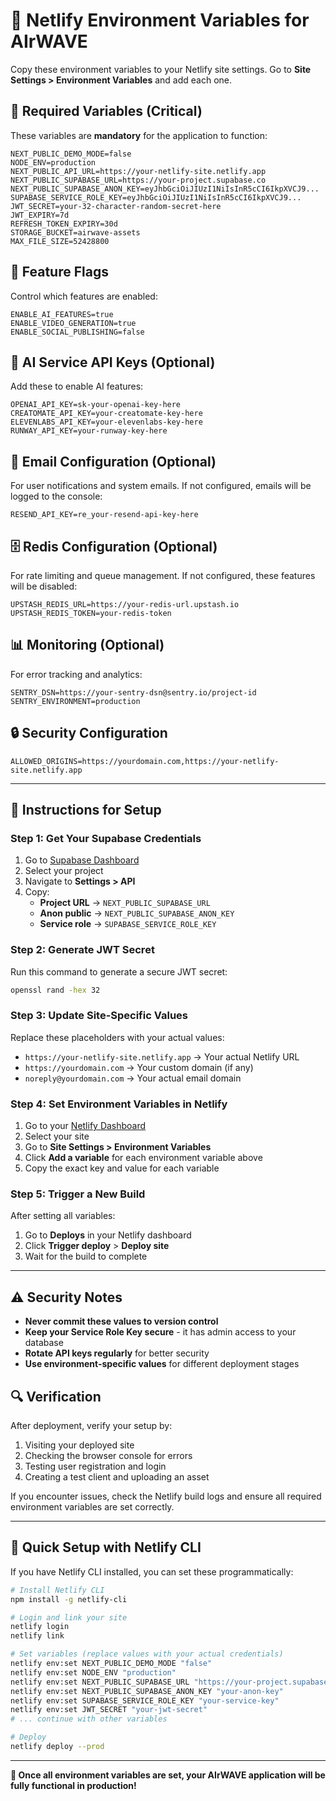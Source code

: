 # 🔧 Netlify Environment Variables for AIrWAVE

Copy these environment variables to your Netlify site settings. Go to **Site Settings > Environment Variables** and add each one.

## 🔑 Required Variables (Critical)

These variables are **mandatory** for the application to function:

```env
NEXT_PUBLIC_DEMO_MODE=false
NODE_ENV=production
NEXT_PUBLIC_API_URL=https://your-netlify-site.netlify.app
NEXT_PUBLIC_SUPABASE_URL=https://your-project.supabase.co
NEXT_PUBLIC_SUPABASE_ANON_KEY=eyJhbGciOiJIUzI1NiIsInR5cCI6IkpXVCJ9...
SUPABASE_SERVICE_ROLE_KEY=eyJhbGciOiJIUzI1NiIsInR5cCI6IkpXVCJ9...
JWT_SECRET=your-32-character-random-secret-here
JWT_EXPIRY=7d
REFRESH_TOKEN_EXPIRY=30d
STORAGE_BUCKET=airwave-assets
MAX_FILE_SIZE=52428800
```

## 🎯 Feature Flags

Control which features are enabled:

```env
ENABLE_AI_FEATURES=true
ENABLE_VIDEO_GENERATION=true
ENABLE_SOCIAL_PUBLISHING=false
```

## 🤖 AI Service API Keys (Optional)

Add these to enable AI features:

```env
OPENAI_API_KEY=sk-your-openai-key-here
CREATOMATE_API_KEY=your-creatomate-key-here
ELEVENLABS_API_KEY=your-elevenlabs-key-here
RUNWAY_API_KEY=your-runway-key-here
```

## 📧 Email Configuration (Optional)

For user notifications and system emails. If not configured, emails will be logged to the console:

```env
RESEND_API_KEY=re_your-resend-api-key-here
```

## 🗄️ Redis Configuration (Optional)

For rate limiting and queue management. If not configured, these features will be disabled:

```env
UPSTASH_REDIS_URL=https://your-redis-url.upstash.io
UPSTASH_REDIS_TOKEN=your-redis-token
```

## 📊 Monitoring (Optional)

For error tracking and analytics:

```env
SENTRY_DSN=https://your-sentry-dsn@sentry.io/project-id
SENTRY_ENVIRONMENT=production
```

## 🔒 Security Configuration

```env
ALLOWED_ORIGINS=https://yourdomain.com,https://your-netlify-site.netlify.app
```

---

## 📝 Instructions for Setup

### Step 1: Get Your Supabase Credentials

1. Go to [Supabase Dashboard](https://supabase.com/dashboard)
2. Select your project
3. Navigate to **Settings > API**
4. Copy:
   - **Project URL** → `NEXT_PUBLIC_SUPABASE_URL`
   - **Anon public** → `NEXT_PUBLIC_SUPABASE_ANON_KEY` 
   - **Service role** → `SUPABASE_SERVICE_ROLE_KEY`

### Step 2: Generate JWT Secret

Run this command to generate a secure JWT secret:

```bash
openssl rand -hex 32
```

### Step 3: Update Site-Specific Values

Replace these placeholders with your actual values:

- `https://your-netlify-site.netlify.app` → Your actual Netlify URL
- `https://yourdomain.com` → Your custom domain (if any)
- `noreply@yourdomain.com` → Your actual email domain

### Step 4: Set Environment Variables in Netlify

1. Go to your [Netlify Dashboard](https://app.netlify.com)
2. Select your site
3. Go to **Site Settings > Environment Variables**
4. Click **Add a variable** for each environment variable above
5. Copy the exact key and value for each variable

### Step 5: Trigger a New Build

After setting all variables:

1. Go to **Deploys** in your Netlify dashboard
2. Click **Trigger deploy** > **Deploy site**
3. Wait for the build to complete

---

## ⚠️ Security Notes

- **Never commit these values to version control**
- **Keep your Service Role Key secure** - it has admin access to your database
- **Rotate API keys regularly** for better security
- **Use environment-specific values** for different deployment stages

## 🔍 Verification

After deployment, verify your setup by:

1. Visiting your deployed site
2. Checking the browser console for errors
3. Testing user registration and login
4. Creating a test client and uploading an asset

If you encounter issues, check the Netlify build logs and ensure all required environment variables are set correctly.

---

## 🚀 Quick Setup with Netlify CLI

If you have Netlify CLI installed, you can set these programmatically:

```bash
# Install Netlify CLI
npm install -g netlify-cli

# Login and link your site
netlify login
netlify link

# Set variables (replace values with your actual credentials)
netlify env:set NEXT_PUBLIC_DEMO_MODE "false"
netlify env:set NODE_ENV "production"
netlify env:set NEXT_PUBLIC_SUPABASE_URL "https://your-project.supabase.co"
netlify env:set NEXT_PUBLIC_SUPABASE_ANON_KEY "your-anon-key"
netlify env:set SUPABASE_SERVICE_ROLE_KEY "your-service-key"
netlify env:set JWT_SECRET "your-jwt-secret"
# ... continue with other variables

# Deploy
netlify deploy --prod
```

---

**🎉 Once all environment variables are set, your AIrWAVE application will be fully functional in production!**